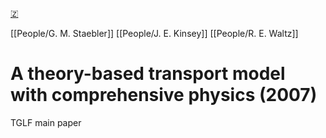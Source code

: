 [🇿](zotero://select/groups/5362326/items/YDR8BN26)

[[People/G. M. Staebler]] [[People/J. E. Kinsey]] [[People/R. E. Waltz]] 
# A theory-based transport model with comprehensive physics (2007)

TGLF main paper


